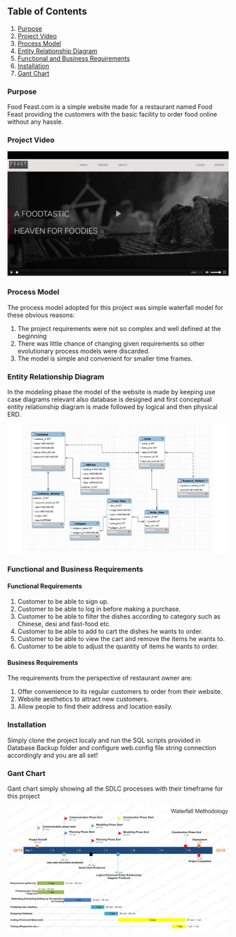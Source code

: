 
## Table of Contents
1. [Purpose](https://github.com/AbdullahSohail-SE/Food-Feast-Complete#purpose)
2. [Project Video](https://github.com/AbdullahSohail-SE/Food-Feast-Complete#project-video)
3. [Process Model](https://github.com/AbdullahSohail-SE/Food-Feast-Complete#process-model)
4. [Entity Relationship Diagram](https://github.com/AbdullahSohail-SE/Food-Feast-Complete#entity-relationship-diagram)
5. [Functional and Business Requirements](https://github.com/AbdullahSohail-SE/Food-Feast-Complete#functional-and-business-requirements)
6. [Installation](https://github.com/AbdullahSohail-SE/Food-Feast-Complete#installation)
7. [Gant Chart](https://github.com/AbdullahSohail-SE/Food-Feast-Complete#gant-chart)

### Purpose
Food Feast.com is a simple website made for a restaurant named Food Feast providing the customers with the basic facility to order food online without any hassle. 

### Project Video

[<img src="https://github.com/AbdullahSohail-SE/Food-Feast-Complete/blob/gh-pages/poster.PNG">](https://abdullahsohail-se.github.io/Food-Feast-Complete/)

### Process Model
The process model adopted for this project was simple waterfall model for these obvious reasons:
1.	The project requirements were not so complex and well defined at the beginning
2.	There was little chance of changing given requirements so other evolutionary process models were discarded.
3.	The model is simple and convenient for smaller time frames.

### Entity Relationship Diagram
In the modeling phase the model of the website is made by keeping use case diagrams relevant also database is designed and first conceptual entity relationship diagram is made followed by logical and then physical ERD.

![ERD](https://github.com/AbdullahSohail-SE/Food-Feast-Complete/blob/master/About/ERD.png)

### Functional and Business Requirements

#### Functional Requirements
1.	Customer to be able to sign up.
2.	Customer to be able to log in before making a purchase.
3.	Customer to be able to filter the dishes according to category such as Chinese, desi and fast-food etc. 
4.	Customer to be able to add to cart the dishes he wants to order.
5.	Customer to be able to view the cart and remove the items he wants to.
6.	Customer to be able to adjust the quantity of items he wants to order.

#### Business Requirements
The requirements from the perspective of restaurant owner are:
1.	Offer convenience to its regular customers to order from their website.
2.	Website aesthetics to attract new customers.
3.	Allow people to find their address and location easily.


### Installation
Simply clone the project localy and run the SQL scripts provided in Database Backup folder and configure web.config file string connection accordingly and you are all set! 

### Gant Chart
Gant chart simply showing all the SDLC processes with their timeframe for this project

![Gant Chart](https://github.com/AbdullahSohail-SE/Food-Feast-Complete/blob/master/About/GantChart.png)


